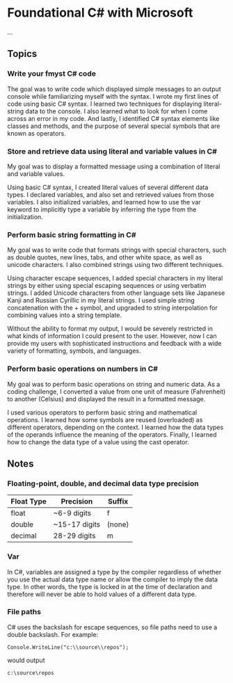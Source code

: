 # Foundational C# with Microsoft
...

## Topics
### Write your fmyst C# code
The goal was to write code which displayed simple messages to an output console while familiarizing myself with the syntax. I wrote my first lines of code using basic C# syntax. I learned two techniques for displaying literal-string data to the console. I also learned what to look for when I come across an error in my code. And lastly, I identified C# syntax elements like classes and methods, and the purpose of several special symbols that are known as operators. 

### Store and retrieve data using literal and variable values in C#
My goal was to display a formatted message using a combination of literal and variable values.

Using basic C# syntax, I created literal values of several different data types. I declared variables, and also set and retrieved values from those variables. I also initialized variables, and learned how to use the var keyword to implicitly type a variable by inferring the type from the initialization.

### Perform basic string formatting in C#
My goal was to write code that formats strings with special characters, such as double quotes, new lines, tabs, and other white space, as well as unicode characters. I also combined strings using two different techniques.

Using character escape sequences, I added special characters in my literal strings by either using special escaping sequences or using verbatim strings. I added Unicode characters from other language sets like Japanese Kanji and Russian Cyrillic in my literal strings. I used simple string concatenation with the + symbol, and upgraded to string interpolation for combining values into a string template.

Without the ability to format my output, I would be severely restricted in what kinds of information I could present to the user. However, now I can provide my users with sophisticated instructions and feedback with a wide variety of formatting, symbols, and languages.

### Perform basic operations on numbers in C#
My goal was to perform basic operations on string and numeric data. As a coding challenge, I converted a value from one unit of measure (Fahrenheit) to another (Celsius) and displayed the result in a formatted message.

I used various operators to perform basic string and mathematical operations. I learned how some symbols are reused (overloaded) as different operators, depending on the context. I learned how the data types of the operands influence the meaning of the operators. Finally, I learned how to change the data type of a value using the cast operator.


## Notes
### Floating-point, double, and decimal data type precision
Float Type  |  Precision     |    Suffix
------------|----------------|----------
float       | ~6-9 digits    |    f
double      | ~15-17 digits  |  (none)
decimal     |  28-29 digits  |    m

### Var
In C#, variables are assigned a type by the compiler regardless of whether you use the actual data type name or allow the compiler to imply the data type. In other words, the type is locked in at the time of declaration and therefore will never be able to hold values of a different data type.

### File paths
C# uses the backslash for escape sequences, so file paths need to use a double backslash. For example:

```
Console.WriteLine("c:\\source\\repos");
```

would output 

```
c:\source\repos
```
